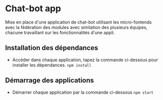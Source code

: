 # Chat-bot app

Mise en place d'une application de chat-bot utilisant les micro-fontends avec la fédération des modules avec similation
des plusieurs équipes, chacune travaillant sur les fonctionnalités d'une appli.

## Installation des dépendances

* Accéder dans chaque application, tapez la commande ci-dessous pour installer les dépendances.
`npm install`

## Démarrage des applications

* Démarrer chaque application par la commande ci-dessous
`npm start`